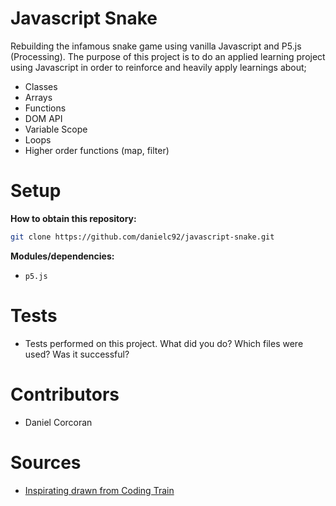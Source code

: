# Javascript Snake
Rebuilding the infamous snake game using vanilla Javascript and P5.js (Processing). The purpose of this project is to do an applied learning project using Javascript in order to reinforce and heavily apply learnings about;

- Classes
- Arrays
- Functions
- DOM API
- Variable Scope
- Loops
- Higher order functions (map, filter)

# Setup
**How to obtain this repository:**
```sh
git clone https://github.com/danielc92/javascript-snake.git
```
**Modules/dependencies:**
- `p5.js`

# Tests
- Tests performed on this project. What did you do? Which files were used? Was it successful?

# Contributors
- Daniel Corcoran

# Sources
- [Inspirating drawn from Coding Train](https://www.youtube.com/watch?v=AaGK-fj-BAM)